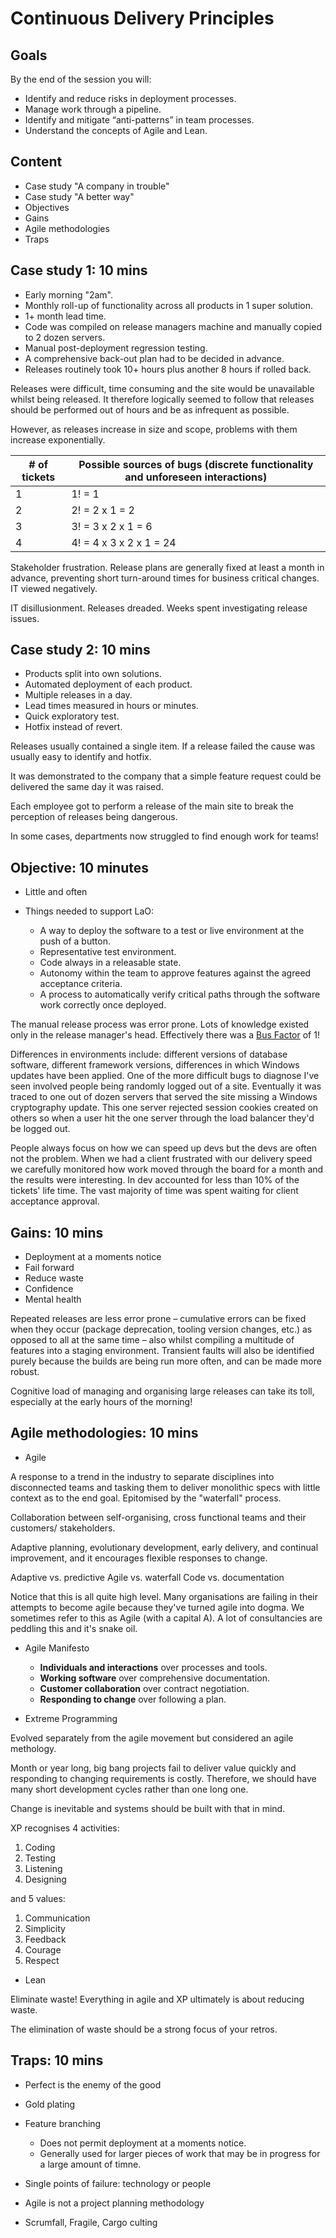 # Continuous Delivery Principles

## Goals

By the end of the session you will:

- Identify and reduce risks in deployment processes.
- Manage work through a pipeline.
- Identify and mitigate “anti-patterns” in team processes.
- Understand the concepts of Agile and Lean.

## Content

- Case study "A company in trouble"
- Case study "A better way"
- Objectives
- Gains
- Agile methodologies
- Traps

## Case study 1: 10 mins

- Early morning "2am".
- Monthly roll-up of functionality across all products in 1 super solution.
- 1+ month lead time.
- Code was compiled on release managers machine and manually copied to 2 dozen servers.
- Manual post-deployment regression testing.
- A comprehensive back-out plan had to be decided in advance.
- Releases routinely took 10+ hours plus another 8 hours if rolled back.

Releases were difficult, time consuming and the site would be unavailable whilst being released. It therefore logically seemed to follow that releases should be performed out of hours and be as infrequent as possible.

However, as releases increase in size and scope, problems with them increase exponentially.

| # of tickets | Possible sources of bugs (discrete functionality and unforeseen interactions) |
| ------------ | ----------------------------------------------------------------------------- |
| 1            | 1! = 1                                                                        |
| 2            | 2! = 2 x 1 = 2                                                                |
| 3            | 3! = 3 x 2 x 1 = 6                                                            |
| 4            | 4! = 4 x 3 x 2 x 1 = 24                                                       |

Stakeholder frustration. Release plans are generally fixed at least a month in advance, preventing short turn-around times for business critical changes. IT viewed negatively.

IT disillusionment. Releases dreaded. Weeks spent investigating release issues.

## Case study 2: 10 mins

- Products split into own solutions.
- Automated deployment of each product.
- Multiple releases in a day.
- Lead times measured in hours or minutes.
- Quick exploratory test.
- Hotfix instead of revert.

Releases usually contained a single item. If a release failed the cause was usually easy to identify and hotfix.

It was demonstrated to the company that a simple feature request could be delivered the same day it was raised.

Each employee got to perform a release of the main site to break the perception of releases being dangerous.

In some cases, departments now struggled to find enough work for teams!

## Objective: 10 minutes

- Little and often
- Things needed to support LaO:

  - A way to deploy the software to a test or live environment at the push of a button.
  - Representative test environment.
  - Code always in a releasable state.
  - Autonomy within the team to approve features against the agreed acceptance criteria.
  - A process to automatically verify critical paths through the software work correctly once deployed.

The manual release process was error prone. Lots of knowledge existed only in the release manager's head. Effectively there was a [Bus Factor](https://en.wikipedia.org/wiki/Bus_factor) of 1!

Differences in environments include: different versions of database software, different framework versions, differences in which Windows updates have been applied. One of the more difficult bugs to diagnose I've seen involved people being randomly logged out of a site. Eventually it was traced to one out of dozen servers that served the site missing a Windows cryptography update. This one server rejected session cookies created on others so when a user hit the one server through the load balancer they'd be logged out.

People always focus on how we can speed up devs but the devs are often not the problem. When we had a client frustrated with our delivery speed we carefully monitored how work moved through the board for a month and the results were interesting. In dev accounted for less than 10% of the tickets' life time. The vast majority of time was spent waiting for client acceptance approval.

## Gains: 10 mins

- Deployment at a moments notice
- Fail forward
- Reduce waste
- Confidence
- Mental health

Repeated releases are less error prone – cumulative errors can be fixed when they occur (package deprecation, tooling version changes, etc.) as opposed to all at the same time – also whilst compiling a multitude of features into a staging environment. Transient faults will also be identified purely because the builds are being run more often, and can be made more robust.

Cognitive load of managing and organising large releases can take its toll, especially at the early hours of the morning!

## Agile methodologies: 10 mins

- Agile

A response to a trend in the industry to separate disciplines into disconnected teams and tasking them to deliver monolithic specs with little context as to the end goal. Epitomised by the "waterfall" process.

Collaboration between self-organising, cross functional teams and their customers/ stakeholders.

Adaptive planning, evolutionary development, early delivery, and continual improvement, and it encourages flexible responses to change.

Adaptive vs. predictive
Agile vs. waterfall
Code vs. documentation

Notice that this is all quite high level. Many organisations are failing in their attempts to become agile because they've turned agile into dogma. We sometimes refer to this as Agile (with a capital A). A lot of consultancies are peddling this and it's snake oil.

- Agile Manifesto

  - **Individuals and interactions** over processes and tools.
  - **Working software** over comprehensive documentation.
  - **Customer collaboration** over contract negotiation.
  - **Responding to change** over following a plan.

- Extreme Programming

Evolved separately from the agile movement but considered an agile methology.

Month or year long, big bang projects fail to deliver value quickly and responding to changing requirements is costly. Therefore, we should have many short development cycles rather than one long one.

Change is inevitable and systems should be built with that in mind.

XP recognises 4 activities:

1. Coding
2. Testing
3. Listening
4. Designing

and 5 values:

1. Communication
2. Simplicity
3. Feedback
4. Courage
5. Respect

- Lean

Eliminate waste! Everything in agile and XP ultimately is about reducing waste.

The elimination of waste should be a strong focus of your retros.

## Traps: 10 mins

- Perfect is the enemy of the good
- Gold plating
- Feature branching

  - Does not permit deployment at a moments notice.
  - Generally used for larger pieces of work that may be in progress for a large amount of timne.

- Single points of failure: technology or people
- Agile is not a project planning methodology
- Scrumfall, Fragile, Cargo culting
